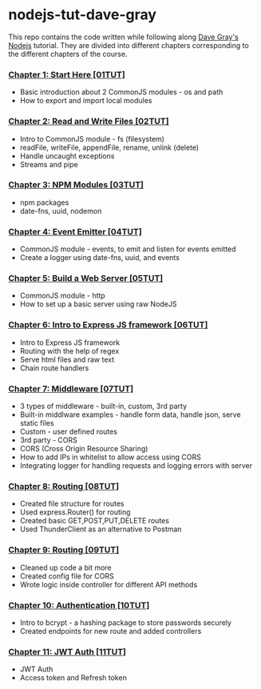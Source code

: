 # nodejs-tut-dave-gray

This repo contains the code written while following along [Dave Gray's Nodejs](https://www.youtube.com/watch?v=f2EqECiTBL8) tutorial. They are divided into different chapters corresponding to the different chapters of the course.

### [Chapter 1: Start Here [01TUT]](https://github.com/sthitaprajna-mishra/nodejs-tut-dave-gray/tree/master/01TUT)

- Basic introduction about 2 CommonJS modules - os and path
- How to export and import local modules

### [Chapter 2: Read and Write Files [02TUT]](https://github.com/sthitaprajna-mishra/nodejs-tut-dave-gray/tree/master/02TUT)

- Intro to CommonJS module - fs (filesystem)
- readFile, writeFile, appendFile, rename, unlink (delete)
- Handle uncaught exceptions
- Streams and pipe

### [Chapter 3: NPM Modules [03TUT]](https://github.com/sthitaprajna-mishra/nodejs-tut-dave-gray/tree/master/03TUT)

- npm packages
- date-fns, uuid, nodemon

### [Chapter 4: Event Emitter [04TUT]](https://github.com/sthitaprajna-mishra/nodejs-tut-dave-gray/tree/master/04TUT)

- CommonJS module - events, to emit and listen for events emitted
- Create a logger using date-fns, uuid, and events

### [Chapter 5: Build a Web Server [05TUT]](https://github.com/sthitaprajna-mishra/nodejs-tut-dave-gray/tree/master/05TUT)

- CommonJS module - http
- How to set up a basic server using raw NodeJS

### [Chapter 6: Intro to Express JS framework [06TUT]](https://github.com/sthitaprajna-mishra/nodejs-tut-dave-gray/tree/master/06TUT)

- Intro to Express JS framework
- Routing with the help of regex
- Serve html files and raw text
- Chain route handlers

### [Chapter 7: Middleware [07TUT]](https://github.com/sthitaprajna-mishra/nodejs-tut-dave-gray/tree/master/07TUT)

- 3 types of middleware - built-in, custom, 3rd party
- Built-in middlware examples - handle form data, handle json, serve static files
- Custom - user defined routes
- 3rd party - CORS
- CORS (Cross Origin Resource Sharing)
- How to add IPs in whitelist to allow access using CORS
- Integrating logger for handling requests and logging errors with server

### [Chapter 8: Routing [08TUT]](https://github.com/sthitaprajna-mishra/nodejs-tut-dave-gray/tree/master/08TUT)

- Created file structure for routes
- Used express.Router() for routing
- Created basic GET,POST,PUT,DELETE routes
- Used ThunderClient as an alternative to Postman

### [Chapter 9: Routing [09TUT]](https://github.com/sthitaprajna-mishra/nodejs-tut-dave-gray/tree/master/09TUT)

- Cleaned up code a bit more
- Created config file for CORS
- Wrote logic inside controller for different API methods

### [Chapter 10: Authentication [10TUT]](https://github.com/sthitaprajna-mishra/nodejs-tut-dave-gray/tree/master/10TUT)

- Intro to bcrypt - a hashing package to store passwords securely
- Created endpoints for new route and added controllers

### [Chapter 11: JWT Auth [11TUT]](https://github.com/sthitaprajna-mishra/nodejs-tut-dave-gray/tree/master/11TUT)

- JWT Auth
- Access token and Refresh token
